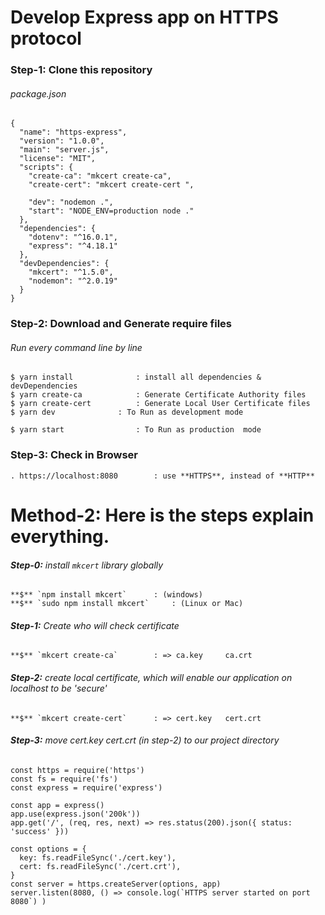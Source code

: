 

# Develop Express app on **HTTPS** protocol


### Step-1: Clone this repository

###### package.json

	{
	  "name": "https-express",
	  "version": "1.0.0",
	  "main": "server.js",
	  "license": "MIT",
	  "scripts": {
	    "create-ca": "mkcert create-ca",
	    "create-cert": "mkcert create-cert ",

	    "dev": "nodemon .",
	    "start": "NODE_ENV=production node ."
	  },
	  "dependencies": {
	    "dotenv": "^16.0.1",
	    "express": "^4.18.1"
	  },
	  "devDependencies": {
	    "mkcert": "^1.5.0",
	    "nodemon": "^2.0.19"
	  }
	}


### Step-2: Download and Generate require files

###### Run every command line by line

	$ yarn install 				: install all dependencies & devDependencies
	$ yarn create-ca 			: Generate Certificate Authority files
	$ yarn create-cert 			: Generate Local User Certificate files
	$ yarn dev 				: To Run as development mode

	$ yarn start 				: To Run as production  mode


### Step-3: Check in Browser

	. https://localhost:8080 		: use **HTTPS**, instead of **HTTP**







# Method-2: Here is the steps explain everything.

###### **Step-0:** install `mkcert` library globally

	**$** `npm install mkcert` 		: (windows)
	**$** `sudo npm install mkcert` 	: (Linux or Mac)


###### **Step-1:** Create who will check certificate

	**$** `mkcert create-ca` 		: => ca.key 	ca.crt


###### **Step-2:** create local certificate, which will enable our application on localhost to be 'secure'

	**$** `mkcert create-cert` 		: => cert.key 	cert.crt


###### **Step-3:** move cert.key cert.crt (in step-2) to our project directory

	const https = require('https')
	const fs = require('fs')
	const express = require('express')

	const app = express()
	app.use(express.json('200k'))
	app.get('/', (req, res, next) => res.status(200).json({ status: 'success' }))

	const options = {
	  key: fs.readFileSync('./cert.key'),
	  cert: fs.readFileSync('./cert.crt'),
	}
	const server = https.createServer(options, app)
	server.listen(8080, () => console.log(`HTTPS server started on port 8080`) )
